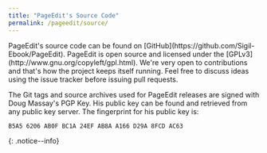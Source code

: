 ```yaml
---
title: "PageEdit's Source Code"
permalink: /pageedit/source/
---
```


<div markup="1">
PageEdit's source code can be found on [GitHub](https://github.com/Sigil-Ebook/PageEdit). PageEdit is open source and licensed under the [GPLv3](http://www.gnu.org/copyleft/gpl.html). We're very open to contributions and that's how the project keeps itself running. Feel free to discuss ideas using the issue tracker before issuing pull requests.

The Git tags and source archives used for PageEdit releases are signed with Doug Massay's PGP Key. His public key can be found and retrieved from any public key server. The fingerprint for his public key is:

~~~
B5A5 6206 AB0F BC1A 24EF AB8A A166 D29A 8FCD AC63
~~~
</div>
{: .notice--info}